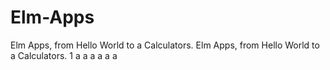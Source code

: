# Elm-Apps
Elm Apps, from Hello World to a Calculators.
Elm Apps, from Hello World to a Calculators.
1
a
a
a
a
a
a
